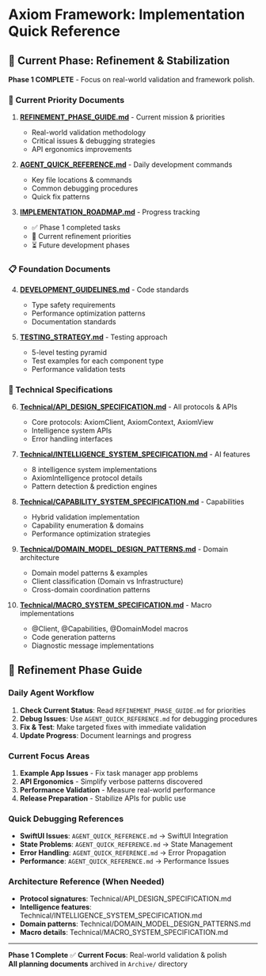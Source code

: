 # Axiom Framework: Implementation Quick Reference

## 🔄 Current Phase: Refinement & Stabilization

**Phase 1 COMPLETE** - Focus on real-world validation and framework polish.

### 🚨 Current Priority Documents
1. **[REFINEMENT_PHASE_GUIDE.md](REFINEMENT_PHASE_GUIDE.md)** - Current mission & priorities
   - Real-world validation methodology
   - Critical issues & debugging strategies
   - API ergonomics improvements

2. **[AGENT_QUICK_REFERENCE.md](AGENT_QUICK_REFERENCE.md)** - Daily development commands
   - Key file locations & commands
   - Common debugging procedures
   - Quick fix patterns

3. **[IMPLEMENTATION_ROADMAP.md](IMPLEMENTATION_ROADMAP.md)** - Progress tracking
   - ✅ Phase 1 completed tasks
   - 🔄 Current refinement priorities
   - ⏳ Future development phases

### 📋 Foundation Documents
4. **[DEVELOPMENT_GUIDELINES.md](DEVELOPMENT_GUIDELINES.md)** - Code standards
   - Type safety requirements
   - Performance optimization patterns
   - Documentation standards

5. **[TESTING_STRATEGY.md](TESTING_STRATEGY.md)** - Testing approach
   - 5-level testing pyramid
   - Test examples for each component type
   - Performance validation tests

### 🔧 Technical Specifications
6. **[Technical/API_DESIGN_SPECIFICATION.md](Technical/API_DESIGN_SPECIFICATION.md)** - All protocols & APIs
   - Core protocols: AxiomClient, AxiomContext, AxiomView
   - Intelligence system APIs
   - Error handling interfaces

7. **[Technical/INTELLIGENCE_SYSTEM_SPECIFICATION.md](Technical/INTELLIGENCE_SYSTEM_SPECIFICATION.md)** - AI features
   - 8 intelligence system implementations
   - AxiomIntelligence protocol details
   - Pattern detection & prediction engines

8. **[Technical/CAPABILITY_SYSTEM_SPECIFICATION.md](Technical/CAPABILITY_SYSTEM_SPECIFICATION.md)** - Capabilities
   - Hybrid validation implementation
   - Capability enumeration & domains
   - Performance optimization strategies

9. **[Technical/DOMAIN_MODEL_DESIGN_PATTERNS.md](Technical/DOMAIN_MODEL_DESIGN_PATTERNS.md)** - Domain architecture
   - Domain model patterns & examples
   - Client classification (Domain vs Infrastructure)
   - Cross-domain coordination patterns

10. **[Technical/MACRO_SYSTEM_SPECIFICATION.md](Technical/MACRO_SYSTEM_SPECIFICATION.md)** - Macro implementations
    - @Client, @Capabilities, @DomainModel macros
    - Code generation patterns
    - Diagnostic message implementations

## 🚀 Refinement Phase Guide

### Daily Agent Workflow
1. **Check Current Status**: Read `REFINEMENT_PHASE_GUIDE.md` for priorities
2. **Debug Issues**: Use `AGENT_QUICK_REFERENCE.md` for debugging procedures
3. **Fix & Test**: Make targeted fixes with immediate validation
4. **Update Progress**: Document learnings and progress

### Current Focus Areas
1. **Example App Issues** - Fix task manager app problems
2. **API Ergonomics** - Simplify verbose patterns discovered
3. **Performance Validation** - Measure real-world performance
4. **Release Preparation** - Stabilize APIs for public use

### Quick Debugging References
- **SwiftUI Issues**: `AGENT_QUICK_REFERENCE.md` → SwiftUI Integration
- **State Problems**: `AGENT_QUICK_REFERENCE.md` → State Management  
- **Error Handling**: `AGENT_QUICK_REFERENCE.md` → Error Propagation
- **Performance**: `AGENT_QUICK_REFERENCE.md` → Performance Issues

### Architecture Reference (When Needed)
- **Protocol signatures**: Technical/API_DESIGN_SPECIFICATION.md
- **Intelligence features**: Technical/INTELLIGENCE_SYSTEM_SPECIFICATION.md
- **Domain patterns**: Technical/DOMAIN_MODEL_DESIGN_PATTERNS.md
- **Macro details**: Technical/MACRO_SYSTEM_SPECIFICATION.md

---

**Phase 1 Complete** ✅ **Current Focus**: Real-world validation & polish  
**All planning documents** archived in `Archive/` directory